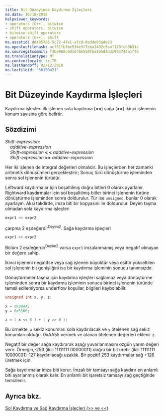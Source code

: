 ```yaml
---
title: Bit Düzeyinde Kaydırma İşleçleri
ms.date: 10/18/2018
helpviewer_keywords:
- operators [C++], bitwise
- shift operators, bitwise
- bitwise-shift operators
- operators [C++], shift
ms.assetid: d0485785-5c72-47e1-a7c0-0adde03ade23
ms.openlocfilehash: acf31fbfbe534e3f7eba1492c5aaf173fcb8b31c
ms.sourcegitcommit: f4be868c0d1d78e550fba105d4d3c993743a1f4b
ms.translationtype: MT
ms.contentlocale: tr-TR
ms.lasthandoff: 02/12/2019
ms.locfileid: "56150421"
---
```

# <a name="bitwise-shift-operators"></a>Bit Düzeyinde Kaydırma İşleçleri

Kaydırma işleçleri ilk işlenen sola kaydırma (**&lt;&lt;**) sağa (**>>**) ikinci işlenenin konum sayısına göre belirtir.

## <a name="syntax"></a>Sözdizimi

*Shift-expression*:<br/>
&nbsp;&nbsp;&nbsp;&nbsp;*additive-expression*<br/>
&nbsp;&nbsp;&nbsp;&nbsp;*Shift-expression* **&lt; &lt;** *additive-expression*<br/>
&nbsp;&nbsp;&nbsp;&nbsp;*Shift-expression* **>>** *additive-expression*

Her iki işlenen de integral değerleri olmalıdır. Bu işleçlerden her zamanki aritmetik dönüşümleri gerçekleştirir; Sonuç türü dönüştürme işleminden sonra sol işlenenin türüdür.

Leftward kaydırmalar için boşaltılmış doğru bitleri 0 olarak ayarlanır. Rightward kaydırmalar için sol boşaltılmış bitler birinci işlenenin türüne dönüştürme işleminden sonra doldurulur. Tür ise `unsigned`, bunlar 0 olarak ayarlayın. Aksi takdirde, imza biti bir kopyasını ile doldurulur. Deyim taşma olmadan sola kaydırma işleçleri

```C
expr1 << expr2
```

çarpma 2 eşdeğerdir<sup>Deyim2</sup>. Sağa kaydırma işleçleri

```C
expr1 >> expr2
```

Bölüm 2 eşdeğerdir<sup>Deyim2</sup> varsa `expr1` imzalanmamış veya negatif olmayan bir değere sahip.

İkinci işleneni negatifse veya sağ işlenen büyüktür veya eşittir yükseltilen sol işlenenin bit genişliğini ise bir kaydırma işleminin sonucu tanımsızdır.

Dönüştürmeler taşma için kaydırma işleçleri sağlamaz veya dönüştürme işleminden sonra bir kaydırma işleminin sonucu birinci işlenenin türünde temsil edilemiyorsa underflow koşullar, bilgileri kaybolabilir.

```C
unsigned int x, y, z;

x = 0x00AA;
y = 0x5500;

z = ( x << 8 ) + ( y >> 8 );
```

Bu örnekte, `x` sekiz konumları sola kaydırılacak ve `y` ötelenen sağ sekiz konumları olduğu. 0xAA55 vermek ve atanan ötelenen değerleri eklenir `z`.

Negatif bir değer sağa kaydırarak aşağı yuvarlanmasını özgün yarım değeri verir. Örneğin,-253 (ikili 11111111 00000011) doğru bir bit üretir (ikili 11111111 10000001)-127 kaydırılacağı uzaklık. Bir pozitif 253 kaydırmalar sağ +126 üretmek için.

Sağa kaydırmalar imza biti korur. İmzalı bir tamsayı sağa kaydırır en anlamlı biti ayarlanmış olarak kalır. En anlamlı bit işaretsiz tamsayı sağ geçtiğinde temizlenir.

## <a name="see-also"></a>Ayrıca bkz.

[Sol Kaydırma ve Sağ Kaydırma İşleçleri (>> ve <<)](../cpp/left-shift-and-right-shift-operators-input-and-output.md)

